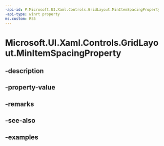 ```yaml
---
-api-id: P:Microsoft.UI.Xaml.Controls.GridLayout.MinItemSpacingProperty
-api-type: winrt property
ms.custom: RS5
---
```


<!-- Property syntax.
public DependencyProperty MinItemSpacingProperty { get; }
-->

# Microsoft.UI.Xaml.Controls.GridLayout.MinItemSpacingProperty

## -description

## -property-value

## -remarks

## -see-also

## -examples

